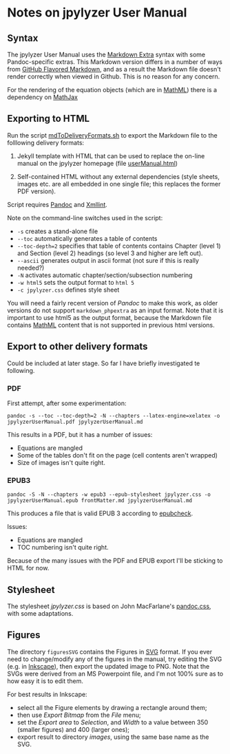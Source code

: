 # Notes on jpylyzer User Manual

## Syntax

The jpylyzer User Manual uses the [Markdown Extra](http://michelf.ca/projects/php-markdown/extra/) syntax with some Pandoc-specific extras. This Markdown version differs in a number of ways from [GitHub Flavored Markdown](https://help.github.com/articles/github-flavored-markdown), and as a result the Markdown file doesn't render correctly when viewed in Github. This is no reason for any concern.

For the rendering of the equation objects (which are in [MathML](http://en.wikipedia.org/wiki/MathML)) there is a dependency on [MathJax](http://www.mathjax.org/)

## Exporting to HTML

Run the script [mdToDeliveryFormats.sh](doc/mdToDeliveryFormats.sh) to export the Markdown file to the folllowing delivery formats:

1. Jekyll template with HTML that can be used to replace the on-line manual on the jpylyzer homepage (file  [userManual.html](https://github.com/openpreserve/jpylyzer/blob/gh-pages/userManual.html))

1. Self-contained HTML without any external dependencies (style sheets, images etc. are all embedded in one single file; this replaces the former PDF version).

Script requires [Pandoc](http://johnmacfarlane.net/pandoc/) and [Xmllint](http://xmlsoft.org/xmllint.html).

Note on the command-line switches used in the script:

* `-s` creates a stand-alone file
* `--toc` automatically generates a table of contents
* `--toc-depth=2` specifies that table of contents contains Chapter (level 1) and Section (level 2) headings (so level 3 and higher are left out).
* `--ascii` generates output in ascii format (not sure if this is really needed?)
* `-N` activates automatic chapter/section/subsection numbering
* `-w html5` sets the output format to `html 5`
* `-c jpylyzer.css` defines style sheet

You will need a fairly recent version of *Pandoc* to make this work, as older versions do not support `markdown_phpextra` as an input format. Note that it is important to use html5 as the output format, because the Markdown file contains [MathML](http://nl.wikipedia.org/wiki/Mathematical_Markup_Language) content that is not supported in previous html versions. 

## Export to other delivery formats

Could be included at later stage. So far I have briefly investigated te following.

### PDF
First attempt, after some experimentation:

    pandoc -s --toc --toc-depth=2 -N --chapters --latex-engine=xelatex -o jpylyzerUserManual.pdf jpylyzerUserManual.md

This results in a PDF, but it has a number of issues:

* Equations are mangled
* Some of the tables don't fit on the page (cell contents aren't wrapped)
* Size of images isn't quite right.

### EPUB3

    pandoc -S -N --chapters -w epub3 --epub-stylesheet jpylyzer.css -o jpylyzerUserManual.epub frontMatter.md jpylyzerUserManual.md

This produces a file that is valid EPUB 3 according to [epubcheck](https://github.com/idpf/epubcheck).

Issues:

* Equations are mangled
* TOC numbering isn't quite right.

Because of the many issues with the PDF and EPUB export I'll be sticking to HTML for now.

## Stylesheet
The stylesheet *jpylyzer.css* is based on John MacFarlane's [pandoc.css](http://johnmacfarlane.net/pandoc/demo/pandoc.css), with some adaptations.

## Figures
The directory `figuresSVG` contains the Figures in [SVG](http://en.wikipedia.org/wiki/Scalable_Vector_Graphics) format. If you ever need to change/modify any of the figures in the manual, try editing the SVG (e.g. in [Inkscape](http://www.inkscape.org/)), then export the updated image to PNG. Note that the SVGs were derived from an MS Powerpoint file, and I'm not 100% sure as to how easy it is to edit them. 

For best results in Inkscape:

* select all the Figure elements by drawing a rectangle around them; 
* then use *Export Bitmap* from the *File* menu; 
* set the *Export area* to *Selection*, and *Width* to a value between 350 (smaller figures) and 400 (larger ones);
* export result to directory *images*, using the same base name as the SVG.  
